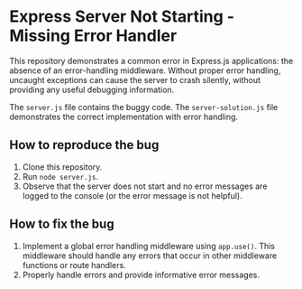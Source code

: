 # Express Server Not Starting - Missing Error Handler

This repository demonstrates a common error in Express.js applications: the absence of an error-handling middleware.  Without proper error handling, uncaught exceptions can cause the server to crash silently, without providing any useful debugging information.

The `server.js` file contains the buggy code. The `server-solution.js` file demonstrates the correct implementation with error handling.

## How to reproduce the bug

1. Clone this repository.
2. Run `node server.js`.
3. Observe that the server does not start and no error messages are logged to the console (or the error message is not helpful).

## How to fix the bug

1. Implement a global error handling middleware using `app.use()`. This middleware should handle any errors that occur in other middleware functions or route handlers.
2. Properly handle errors and provide informative error messages.